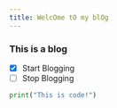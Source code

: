 ```yaml
---
title: WelcOme tO my blOg
---
```

### This is a blog
- [x] Start Blogging
- [ ] Stop Blogging
``` python
print("This is code!")
```

